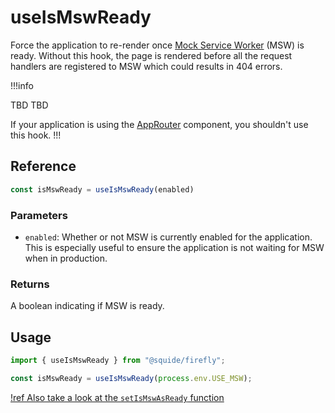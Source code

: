 # useIsMswReady

Force the application to re-render once [Mock Service Worker](https://mswjs.io/) (MSW) is ready. Without this hook, the page is rendered before all the request handlers are registered to MSW which could results in 404 errors.

!!!info

TBD TBD

If your application is using the [AppRouter](../routing/appRouter.md) component, you shouldn't use this hook.
!!!

## Reference

```ts
const isMswReady = useIsMswReady(enabled)
```

### Parameters

- `enabled`: Whether or not MSW is currently enabled for the application. This is especially useful to ensure the application is not waiting for MSW when in production.

### Returns

A boolean indicating if MSW is ready.

## Usage

```ts
import { useIsMswReady } from "@squide/firefly";

const isMswReady = useIsMswReady(process.env.USE_MSW);
```

[!ref Also take a look at the `setIsMswAsReady` function](./setMswAsReady.md)
